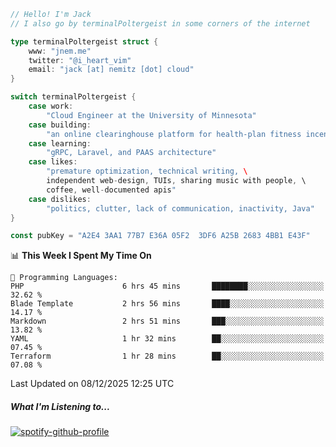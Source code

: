 ```go
// Hello! I'm Jack
// I also go by terminalPoltergeist in some corners of the internet

type terminalPoltergeist struct {
    www: "jnem.me"
    twitter: "@i_heart_vim"
    email: "jack [at] nemitz [dot] cloud"
}

switch terminalPoltergeist {
    case work:
        "Cloud Engineer at the University of Minnesota"
    case building:
        "an online clearinghouse platform for health-plan fitness incentive programs"
    case learning:
        "gRPC, Laravel, and PAAS architecture"
    case likes:
        "premature optimization, technical writing, \
        independent web-design, TUIs, sharing music with people, \
        coffee, well-documented apis"
    case dislikes:
        "politics, clutter, lack of communication, inactivity, Java"
}

const pubKey = "A2E4 3AA1 77B7 E36A 05F2  3DF6 A25B 2683 4BB1 E43F"
```

<!--START_SECTION:waka-->
📊 **This Week I Spent My Time On** 

```text
💬 Programming Languages: 
PHP                      6 hrs 45 mins       ████████░░░░░░░░░░░░░░░░░   32.62 % 
Blade Template           2 hrs 56 mins       ████░░░░░░░░░░░░░░░░░░░░░   14.17 % 
Markdown                 2 hrs 51 mins       ███░░░░░░░░░░░░░░░░░░░░░░   13.82 % 
YAML                     1 hr 32 mins        ██░░░░░░░░░░░░░░░░░░░░░░░   07.45 % 
Terraform                1 hr 28 mins        ██░░░░░░░░░░░░░░░░░░░░░░░   07.08 % 
```


 Last Updated on 08/12/2025 12:25 UTC
<!--END_SECTION:waka-->

##### What I'm Listening to...

[![spotify-github-profile](https://jnem.me/listening-item?maxAge=2592000)](https://jnem.me/listening)
